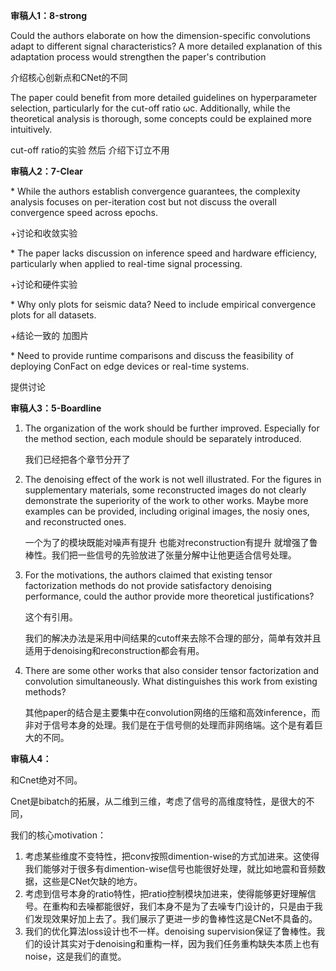 **审稿人1：8-strong**

Could the authors elaborate on how the dimension-specific convolutions adapt to different signal characteristics? A more detailed explanation of this adaptation process would strengthen the paper's contribution

介绍核心创新点和CNet的不同



The paper could benefit from more detailed guidelines on hyperparameter selection, particularly for the cut-off ratio ωc. Additionally, while the theoretical analysis is thorough, some concepts could be explained more intuitively. 

cut-off ratio的实验 然后 介绍下订立不用

**审稿人2：7-Clear**

\* While the authors establish convergence guarantees, the complexity analysis focuses on per-iteration cost but not discuss the overall convergence speed across epochs.

+讨论和收敛实验

\* The paper lacks discussion on inference speed and hardware efficiency, particularly when applied to real-time signal processing.

+讨论和硬件实验

\* Why only plots for seismic data? Need to include empirical convergence plots for all datasets.

+结论一致的 加图片

\* Need to provide runtime comparisons and discuss the feasibility of deploying ConFact on edge devices or real-time systems.

提供讨论

**审稿人3：5-Boardline**

1. The organization of the work should be further improved. Especially for the method section, each module should be separately introduced.

   我们已经把各个章节分开了

2. The denoising effect of the work is not well illustrated. For the figures in supplementary materials, some reconstructed images do not clearly demonstrate the superiority of the work to other works. Maybe more examples can be provided, including original images, the nosiy ones, and reconstructed ones.

   一个为了的模块既能对噪声有提升 也能对reconstruction有提升 就增强了鲁棒性。我们把一些信号的先验放进了张量分解中让他更适合信号处理。

3. For the motivations, the authors claimed that existing tensor factorization methods do not provide satisfactory denoising performance, could the author provide more theoretical justifications?

   这个有引用。

   我们的解决办法是采用中间结果的cutoff来去除不合理的部分，简单有效并且适用于denoising和reconstruction都会有用。

4. There are some other works that also consider tensor factorization and convolution simultaneously. What distinguishes this work from existing methods?

   其他paper的结合是主要集中在convolution网络的压缩和高效inference，而非对于信号本身的处理。我们是在于信号侧的处理而非网络端。这个是有着巨大的不同。



**审稿人4：**

和Cnet绝对不同。

Cnet是bibatch的拓展，从二维到三维，考虑了信号的高维度特性，是很大的不同，

我们的核心motivation：

1. 考虑某些维度不变特性，把conv按照dimention-wise的方式加进来。这使得我们能够对于很多有dimention-wise信号也能很好处理，就比如地震和音频数据，这些是CNet欠缺的地方。
2. 考虑到信号本身的ratio特性，把ratio控制模块加进来，使得能够更好理解信号。在重构和去噪都能很好，我们本身不是为了去噪专门设计的，只是由于我们发现效果好加上去了。我们展示了更进一步的鲁棒性这是CNet不具备的。
3. 我们的优化算法loss设计也不一样。denoising supervision保证了鲁棒性。我们的设计其实对于denoising和重构一样，因为我们任务重构缺失本质上也有noise，这是我们的直觉。

